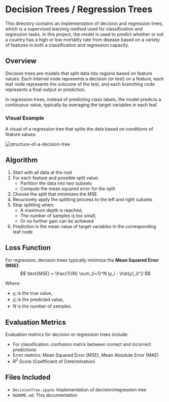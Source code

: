 # Decision Trees / Regression Trees

This directory contains an implementation of decision and regression trees, which is a supervised learning method used for classification and regression tasks. In this project, the model is used to predict whether or not a country has a high or low mortality rate from disease based on a variety of features in both a classification and regression capacity.

## Overview

Decision trees are models that split data into regions based on feature values. Each internal node represents a decision (or test) on a feature, each leaf node represents the outcome of the test, and each branching node represents a final output or prediction.

In regression trees, instead of predicting class labels, the model predicts a continuous value, typically by averaging the target variables in each leaf.

### Visual Example

A visual of a regression tree that splits the data based on conditions of feature values:

![structure-of-a-decision-tree](https://github.com/user-attachments/assets/72ed0c6e-1b15-4b09-8699-610d6bfb5e76)

## Algorithm

1. Start with all data at the root
2. For each feature and possible split value:
   - Partition the data into two subsets
   - Compute the mean squared error for the split
3. Choose the split that minimizes the MSE
4. Recursively apply the splitting process to the left and right subsets
5. Stop splitting when:
   - A maximum depth is reached,
   - The number of samples is too small,
   - Or no further gain can be achieved
6. Prediction is the mean value of target variables in the corresponding leaf node

## Loss Function

For regression, decision trees typically minimize the **Mean Squared Error (MSE)**:
$$
\text{MSE} = \frac{1}{N} \sum_{i=1}^N (y_i - \hat{y}_i)^2
$$

Where:
- $y_i$ is the true value,
- $\hat{y}_i$ is the predicted value,
- $N$ is the number of samples.

## Evaluation Metrics

Evaluation metrics for decision or regression trees include:
- For classification: confusion matrix between correct and incorrect predictions
- Error metrics: Mean Squared Error (MSE), Mean Absolute Error (MAE)
- ${R}^{2}$ Score (Coefficient of Determination)

## Files Included

- `DecisionTree.ipynb`: Implementation of decision/regression tree
- `README.md`: This documentation

